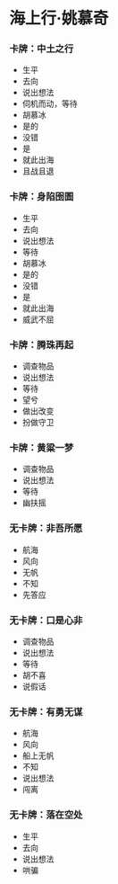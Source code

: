 # 海上行·姚慕奇

### 卡牌：中土之行
- 生平
- 去向
- 说出想法
- 伺机而动，等待
- 胡慕冰
- 是的
- 没错
- 是
- 就此出海
- 且战且退

### 卡牌：身陷囹圄
- 生平
- 去向
- 说出想法
- 等待
- 胡慕冰
- 是的
- 没错
- 是
- 就此出海
- 威武不屈

### 卡牌：腾珠再起
- 调查物品
- 说出想法
- 等待
- 望兮
- 做出改变
- 扮做守卫

### 卡牌：黄粱一梦
- 调查物品
- 说出想法
- 等待
- 幽扶摇

### 无卡牌：非吾所愿
- 航海
- 风向
- 无帆
- 不知
- 先答应

### 无卡牌：口是心非
- 调查物品
- 说出想法
- 等待
- 胡不喜
- 说假话

### 无卡牌：有勇无谋
- 航海
- 风向
- 船上无帆
- 不知
- 说出想法
- 闯离

### 无卡牌：落在空处
- 生平
- 去向
- 说出想法
- 哄骗

